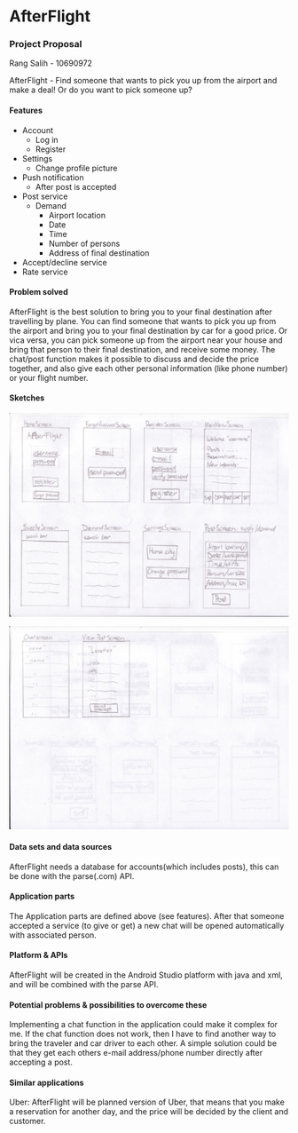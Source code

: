 # AfterFlight
### Project Proposal
Rang Salih - 10690972

AfterFlight - Find someone that wants to pick you up from the airport and make a deal! Or do you want to pick someone up?

#### Features
* Account
  * Log in
  * Register
* Settings 
  * Change profile picture
* Push notification
  * After post is accepted
* Post service
  * Demand
  	* Airport location
  	* Date
  	* Time
  	* Number of persons
  	* Address of final destination
* Accept/decline service
* Rate service

#### Problem solved
AfterFlight is the best solution to bring you to your final destination after travelling by plane. 
You can find someone that wants to pick you up from the airport and bring you to your final destination by car for a good price.
Or vica versa, you can pick someone up from the airport near your house and bring that person to their final destination, and receive some money.
The chat/post function makes it possible to discuss and decide the price together, and also give each other personal information (like phone number) or your flight number.

#### Sketches
![alt text](https://github.com/Rang92/AfterFlight/blob/master/doc/screens1.jpeg?raw=true "Click to zoom and turn")

![alt text](https://github.com/Rang92/AfterFlight/blob/master/doc/screens2.jpeg?raw=true "Click to zoom and turn")

#### Data sets and data sources
AfterFlight needs a database for accounts(which includes posts), this can be done with the parse(.com) API.

#### Application parts
The Application parts are defined above (see features). After that someone accepted a service (to give or get) a new chat will be opened automatically with associated person.

#### Platform & APIs
AfterFlight will be created in the Android Studio platform with java and xml, and will be combined with the parse API.

#### Potential problems & possibilities to overcome these
Implementing a chat function in the application could make it complex for me. If the chat function does not work, then I have to find another way to bring the traveler and car driver to each other. A simple solution could be that they get each others e-mail address/phone number directly after accepting a post.

#### Similar applications
Uber: AfterFlight will be planned version of Uber, that means that you make a reservation for another day, and the price will be decided by the client and customer.


